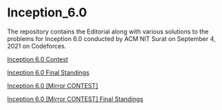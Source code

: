 # Inception_6.0
The repository contains the Editorial along with various solutions to the problems for Inception 6.0 conducted by ACM NIT Surat on September 4, 2021 on Codeforces.


[Inception 6.0 Contest ](https://codeforces.com/contestInvitation/71fe5ed0ef17da67bcbd21dd373efee6639913a8)

[Inception 6.0 Final Standings](https://codeforces.com/spectator/ranklist/3085828f89431874784601ca5ff4ba26)

[Inception 6.0 [Mirror CONTEST] ](https://codeforces.com/contestInvitation/ae8aa517201facdec7ca9fd851d50e0bdcc762ac)

[Inception 6.0 [Mirror CONTEST] Final Standings](https://codeforces.com/spectator/ranklist/58f64f1aa54c4758cce96e28c5f173a4)
